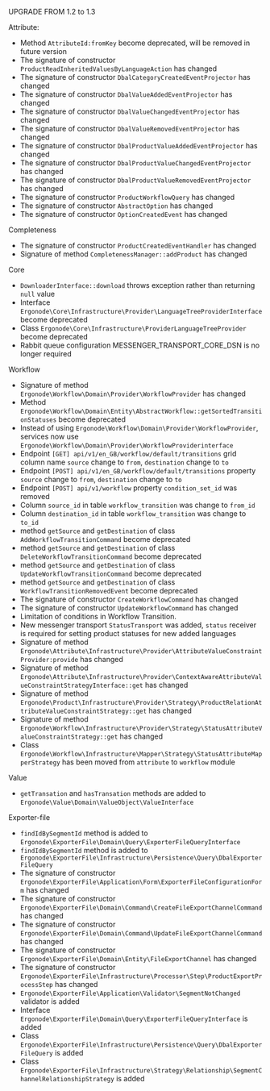 UPGRADE FROM 1.2 to 1.3

Attribute:
* Method `AttributeId:fromKey` become deprecated, will be removed in future version
* The signature of constructor `ProductReadInheritedValuesByLanguageAction` has changed
* The signature of constructor `DbalCategoryCreatedEventProjector` has changed
* The signature of constructor `DbalValueAddedEventProjector` has changed
* The signature of constructor `DbalValueChangedEventProjector` has changed 
* The signature of constructor `DbalValueRemovedEventProjector` has changed
* The signature of constructor `DbalProductValueAddedEventProjector` has changed
* The signature of constructor `DbalProductValueChangedEventProjector` has changed
* The signature of constructor `DbalProductValueRemovedEventProjector` has changed
* The signature of constructor `ProductWorkflowQuery` has changed
* The signature of constructor `AbstractOption` has changed
* The signature of constructor `OptionCreatedEvent` has changed
 
Completeness
* The signature of constructor `ProductCreatedEventHandler` has changed
* Signature of method `CompletenessManager::addProduct` has changed

Core
* `DownloaderInterface::download` throws exception rather than returning `null` value
* Interface `Ergonode\Core\Infrastructure\Provider\LanguageTreeProviderInterface` become deprecated
* Class `Ergonode\Core\Infrastructure\ProviderLanguageTreeProvider` become deprecated
* Rabbit queue configuration MESSENGER_TRANSPORT_CORE_DSN is no longer required

Workflow 
* Signature of method `Ergonode\Workflow\Domain\Provider\WorkflowProvider` has changed 
* Method `Ergonode\Workflow\Domain\Entity\AbstractWorkflow::getSortedTransitionStatuses` become deprecated
* Instead of using `Ergonode\Workflow\Domain\Provider\WorkflowProvider`, services now use `Ergonode\Workflow\Domain\Provider\WorkflowProviderinterface`
* Endpoint `[GET] api/v1/en_GB/workflow/default/transitions` grid column name `source` change to `from`, `destination` change to `to`
* Endpoint `[POST] api/v1/en_GB/workflow/default/transitions` property `source` change to `from`, `destination` change to `to`
* Endpoint `[POST] api/v1/workflow` property `condition_set_id` was removed
* Column `source_id` in table `workflow_transition` was change to `from_id`
* Column `destination_id` in table `workflow_transition` was change to `to_id`
* method `getSource` and `getDestination` of class `AddWorkflowTransitionCommand` become deprecated
* method `getSource` and `getDestination` of class `DeleteWorkflowTransitionCommand` become deprecated
* method `getSource` and `getDestination` of class `UpdateWorkflowTransitionCommand` become deprecated
* method `getSource` and `getDestination` of class `WorkflowTransitionRemovedEvent` become deprecated
* The signature of constructor `CreateWorkflowCommand` has changed
* The signature of constructor `UpdateWorkflowCommand` has changed
* Limitation of conditions in Workflow Transition.
* New messenger transport `StatusTransport` was added, `status` receiver is required for setting product statuses for new added languages
* Signature of method `Ergonode\Attribute\Infrastructure\Provider\AttributeValueConstraintProvider:provide` has changed
* Signature of method `Ergonode\Attribute\Infrastructure\Provider\ContextAwareAttributeValueConstraintStrategyInterface::get` has changed
* Signature of method `Ergonode\Product\Infrastructure\Provider\Strategy\ProductRelationAttributeValueConstraintStrategy::get` has changed
* Signature of method `Ergonode\Workflow\Infrastructure\Provider\Strategy\StatusAttributeValueConstraintStrategy::get` has changed
* Class `Ergonode\Workflow\Infrastructure\Mapper\Strategy\StatusAttributeMapperStrategy` has been moved from `attribute` to `workflow` module

Value
* `getTransation` and `hasTransation` methods are added to `Ergonode\Value\Domain\ValueObject\ValueInterface`

Exporter-file
* `findIdBySegmentId` method is added to `Ergonode\ExporterFile\Domain\Query\ExporterFileQueryInterface`
* `findIdBySegmentId` method is added to ` Ergonode\ExporterFile\Infrastructure\Persistence\Query\DbalExporterFileQuery`
* The signature of constructor `Ergonode\ExporterFile\Application\Form\ExporterFileConfigurationForm` has changed
* The signature of constructor `Ergonode\ExporterFile\Domain\Command\CreateFileExportChannelCommand` has changed
* The signature of constructor `Ergonode\ExporterFile\Domain\Command\UpdateFileExportChannelCommand` has changed
* The signature of constructor `Ergonode\ExporterFile\Domain\Entity\FileExportChannel` has changed
* The signature of constructor `Ergonode\ExporterFile\Infrastructure\Processor\Step\ProductExportProcessStep` has changed
* `Ergonode\ExporterFile\Application\Validator\SegmentNotChanged` validator is added
* Interface `Ergonode\ExporterFile\Domain\Query\ExporterFileQueryInterface` is added
* Class `Ergonode\ExporterFile\Infrastructure\Persistence\Query\DbalExporterFileQuery` is added
* Class `Ergonode\ExporterFile\Infrastructure\Strategy\Relationship\SegmentChannelRelationshipStrategy` is added
